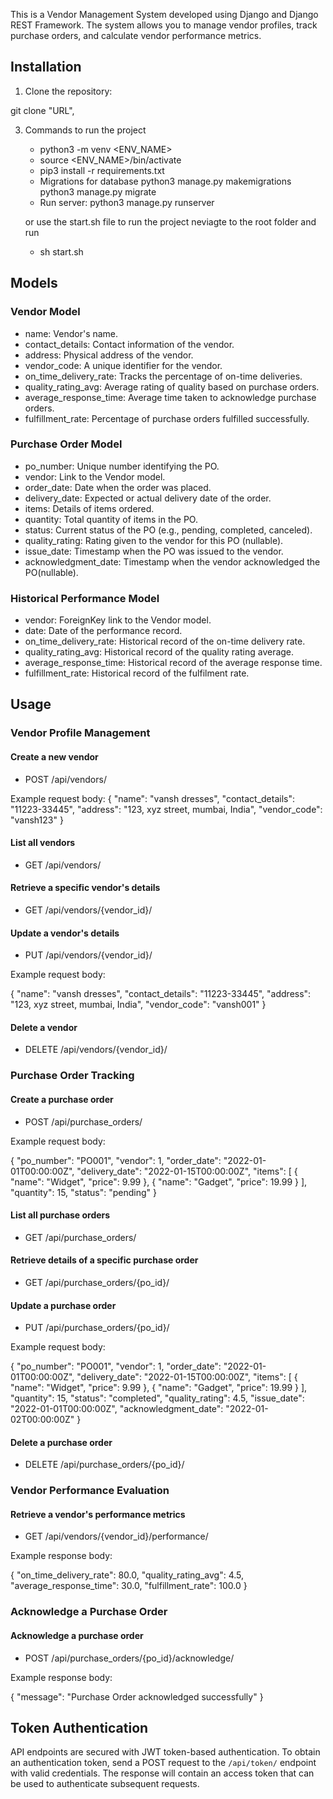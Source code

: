 This is a Vendor Management System developed using Django and Django REST Framework. The system allows you to manage vendor profiles, track purchase orders, and calculate vendor performance metrics.

## Installation

1. Clone the repository:

git clone "URL",

3. Commands to run the project
    - python3 -m venv <ENV_NAME>
    - source <ENV_NAME>/bin/activate
    - pip3 install -r requirements.txt
    - Migrations for database 
        python3 manage.py makemigrations
        python3 manage.py migrate
    - Run server:
        python3 manage.py runserver

   
    or use the start.sh file to run the project
    neviagte to the root folder and run
    - sh start.sh

## Models
### Vendor Model
- name: Vendor's name.
- contact_details: Contact information of the vendor.
- address: Physical address of the vendor.
- vendor_code: A unique identifier for the vendor.
- on_time_delivery_rate: Tracks the percentage of on-time deliveries.
- quality_rating_avg:  Average rating of quality based on purchase orders.
- average_response_time: Average time taken to acknowledge purchase orders.
- fulfillment_rate: Percentage of purchase orders fulfilled successfully.

### Purchase Order Model
-  po_number: Unique number identifying the PO.
-  vendor: Link to the Vendor model.
-  order_date: Date when the order was placed.
-  delivery_date: Expected or actual delivery date of the order.
-  items: Details of items ordered.
-  quantity: Total quantity of items in the PO.
-  status: Current status of the PO (e.g., pending, completed, canceled).
-  quality_rating: Rating given to the vendor for this PO (nullable).
-  issue_date: Timestamp when the PO was issued to the vendor.
-  acknowledgment_date: Timestamp when the vendor acknowledged the PO(nullable).

### Historical Performance Model
- vendor: ForeignKey link to the Vendor model.
- date: Date of the performance record.
- on_time_delivery_rate: Historical record of the on-time delivery rate.
- quality_rating_avg: Historical record of the quality rating average.
- average_response_time: Historical record of the average response time.
- fulfillment_rate: Historical record of the fulfilment rate.

## Usage

### Vendor Profile Management

#### Create a new vendor

- POST /api/vendors/

Example request body:
{
    "name": "vansh dresses",
    "contact_details": "11223-33445",
    "address": "123, xyz street, mumbai, India",
    "vendor_code": "vansh123"
}

#### List all vendors

- GET /api/vendors/


#### Retrieve a specific vendor's details

- GET /api/vendors/{vendor_id}/


#### Update a vendor's details

- PUT /api/vendors/{vendor_id}/

Example request body:

{
    "name": "vansh dresses",
    "contact_details": "11223-33445",
    "address": "123, xyz street, mumbai, India",
    "vendor_code": "vansh001"
}


#### Delete a vendor

- DELETE /api/vendors/{vendor_id}/


### Purchase Order Tracking

#### Create a purchase order

- POST /api/purchase_orders/

Example request body:

{
    "po_number": "PO001",
    "vendor": 1,
    "order_date": "2022-01-01T00:00:00Z",
    "delivery_date": "2022-01-15T00:00:00Z",
    "items": [
        {
            "name": "Widget",
            "price": 9.99
        },
        {
            "name": "Gadget",
            "price": 19.99
        }
    ],
    "quantity": 15,
    "status": "pending"
}


#### List all purchase orders

- GET /api/purchase_orders/

#### Retrieve details of a specific purchase order

- GET /api/purchase_orders/{po_id}/

#### Update a purchase order

- PUT /api/purchase_orders/{po_id}/

Example request body:

{
    "po_number": "PO001",
    "vendor": 1,
    "order_date": "2022-01-01T00:00:00Z",
    "delivery_date": "2022-01-15T00:00:00Z",
    "items": [
        {
            "name": "Widget",
            "price": 9.99
        },
        {
            "name": "Gadget",
            "price": 19.99
        }
    ],
    "quantity": 15,
    "status": "completed",
    "quality_rating": 4.5,
    "issue_date": "2022-01-01T00:00:00Z",
    "acknowledgment_date": "2022-01-02T00:00:00Z"
}

#### Delete a purchase order

- DELETE /api/purchase_orders/{po_id}/


### Vendor Performance Evaluation

#### Retrieve a vendor's performance metrics

- GET /api/vendors/{vendor_id}/performance/

Example response body:

{
    "on_time_delivery_rate": 80.0,
    "quality_rating_avg": 4.5,
    "average_response_time": 30.0,
    "fulfillment_rate": 100.0
}

### Acknowledge a Purchase Order

#### Acknowledge a purchase order

- POST /api/purchase_orders/{po_id}/acknowledge/

Example response body:

{
    "message": "Purchase Order acknowledged successfully"
}

## Token Authentication

API endpoints are secured with JWT token-based authentication. To obtain an authentication token, send a POST request to the `/api/token/` endpoint with valid credentials. The response will contain an access token that can be used to authenticate subsequent requests.
